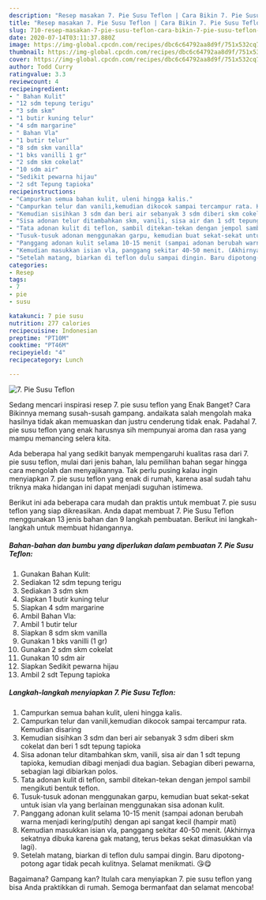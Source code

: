 ```yaml
---
description: "Resep masakan 7. Pie Susu Teflon | Cara Bikin 7. Pie Susu Teflon Yang Bikin Ngiler"
title: "Resep masakan 7. Pie Susu Teflon | Cara Bikin 7. Pie Susu Teflon Yang Bikin Ngiler"
slug: 710-resep-masakan-7-pie-susu-teflon-cara-bikin-7-pie-susu-teflon-yang-bikin-ngiler
date: 2020-07-14T03:11:37.880Z
image: https://img-global.cpcdn.com/recipes/dbc6c64792aa8d9f/751x532cq70/7-pie-susu-teflon-foto-resep-utama.jpg
thumbnail: https://img-global.cpcdn.com/recipes/dbc6c64792aa8d9f/751x532cq70/7-pie-susu-teflon-foto-resep-utama.jpg
cover: https://img-global.cpcdn.com/recipes/dbc6c64792aa8d9f/751x532cq70/7-pie-susu-teflon-foto-resep-utama.jpg
author: Todd Curry
ratingvalue: 3.3
reviewcount: 4
recipeingredient:
- " Bahan Kulit"
- "12 sdm tepung terigu"
- "3 sdm skm"
- "1 butir kuning telur"
- "4 sdm margarine"
- " Bahan Vla"
- "1 butir telur"
- "8 sdm skm vanilla"
- "1 bks vanilli 1 gr"
- "2 sdm skm cokelat"
- "10 sdm air"
- "Sedikit pewarna hijau"
- "2 sdt Tepung tapioka"
recipeinstructions:
- "Campurkan semua bahan kulit, uleni hingga kalis."
- "Campurkan telur dan vanili,kemudian dikocok sampai tercampur rata. Kemudian disaring"
- "Kemudian sisihkan 3 sdm dan beri air sebanyak 3 sdm diberi skm cokelat dan beri 1 sdt tepung tapioka"
- "Sisa adonan telur ditambahkan skm, vanili, sisa air dan 1 sdt tepung tapioka, kemudian dibagi menjadi dua bagian. Sebagian diberi pewarna, sebagian lagi dibiarkan polos."
- "Tata adonan kulit di teflon, sambil ditekan-tekan dengan jempol sambil mengikuti bentuk teflon."
- "Tusuk-tusuk adonan menggunakan garpu, kemudian buat sekat-sekat untuk isian vla yang berlainan menggunakan sisa adonan kulit."
- "Panggang adonan kulit selama 10-15 menit (sampai adonan berubah warna menjadi kering/putih) dengan api sangat kecil (hampir mati)"
- "Kemudian masukkan isian vla, panggang sekitar 40-50 menit. (Akhirnya sekatnya dibuka karena gak matang, terus bekas sekat dimasukkan vla lagi)."
- "Setelah matang, biarkan di teflon dulu sampai dingin. Baru dipotong-potong agar tidak pecah kulitnya. Selamat menikmati. 😘😋"
categories:
- Resep
tags:
- 7
- pie
- susu

katakunci: 7 pie susu 
nutrition: 277 calories
recipecuisine: Indonesian
preptime: "PT10M"
cooktime: "PT46M"
recipeyield: "4"
recipecategory: Lunch

---
```



![7. Pie Susu Teflon](https://img-global.cpcdn.com/recipes/dbc6c64792aa8d9f/751x532cq70/7-pie-susu-teflon-foto-resep-utama.jpg)

Sedang mencari inspirasi resep 7. pie susu teflon yang Enak Banget? Cara Bikinnya memang susah-susah gampang. andaikata salah mengolah maka hasilnya tidak akan memuaskan dan justru cenderung tidak enak. Padahal 7. pie susu teflon yang enak harusnya sih mempunyai aroma dan rasa yang mampu memancing selera kita.



Ada beberapa hal yang sedikit banyak mempengaruhi kualitas rasa dari 7. pie susu teflon, mulai dari jenis bahan, lalu pemilihan bahan segar hingga cara mengolah dan menyajikannya. Tak perlu pusing kalau ingin menyiapkan 7. pie susu teflon yang enak di rumah, karena asal sudah tahu triknya maka hidangan ini dapat menjadi suguhan istimewa.


Berikut ini ada beberapa cara mudah dan praktis untuk membuat 7. pie susu teflon yang siap dikreasikan. Anda dapat membuat 7. Pie Susu Teflon menggunakan 13 jenis bahan dan 9 langkah pembuatan. Berikut ini langkah-langkah untuk membuat hidangannya.

<!--inarticleads1-->

##### Bahan-bahan dan bumbu yang diperlukan dalam pembuatan 7. Pie Susu Teflon:

1. Gunakan  Bahan Kulit:
1. Sediakan 12 sdm tepung terigu
1. Sediakan 3 sdm skm
1. Siapkan 1 butir kuning telur
1. Siapkan 4 sdm margarine
1. Ambil  Bahan Vla:
1. Ambil 1 butir telur
1. Siapkan 8 sdm skm vanilla
1. Gunakan 1 bks vanilli (1 gr)
1. Gunakan 2 sdm skm cokelat
1. Gunakan 10 sdm air
1. Siapkan Sedikit pewarna hijau
1. Ambil 2 sdt Tepung tapioka




<!--inarticleads2-->

##### Langkah-langkah menyiapkan 7. Pie Susu Teflon:

1. Campurkan semua bahan kulit, uleni hingga kalis.
1. Campurkan telur dan vanili,kemudian dikocok sampai tercampur rata. Kemudian disaring
1. Kemudian sisihkan 3 sdm dan beri air sebanyak 3 sdm diberi skm cokelat dan beri 1 sdt tepung tapioka
1. Sisa adonan telur ditambahkan skm, vanili, sisa air dan 1 sdt tepung tapioka, kemudian dibagi menjadi dua bagian. Sebagian diberi pewarna, sebagian lagi dibiarkan polos.
1. Tata adonan kulit di teflon, sambil ditekan-tekan dengan jempol sambil mengikuti bentuk teflon.
1. Tusuk-tusuk adonan menggunakan garpu, kemudian buat sekat-sekat untuk isian vla yang berlainan menggunakan sisa adonan kulit.
1. Panggang adonan kulit selama 10-15 menit (sampai adonan berubah warna menjadi kering/putih) dengan api sangat kecil (hampir mati)
1. Kemudian masukkan isian vla, panggang sekitar 40-50 menit. (Akhirnya sekatnya dibuka karena gak matang, terus bekas sekat dimasukkan vla lagi).
1. Setelah matang, biarkan di teflon dulu sampai dingin. Baru dipotong-potong agar tidak pecah kulitnya. Selamat menikmati. 😘😋




Bagaimana? Gampang kan? Itulah cara menyiapkan 7. pie susu teflon yang bisa Anda praktikkan di rumah. Semoga bermanfaat dan selamat mencoba!
